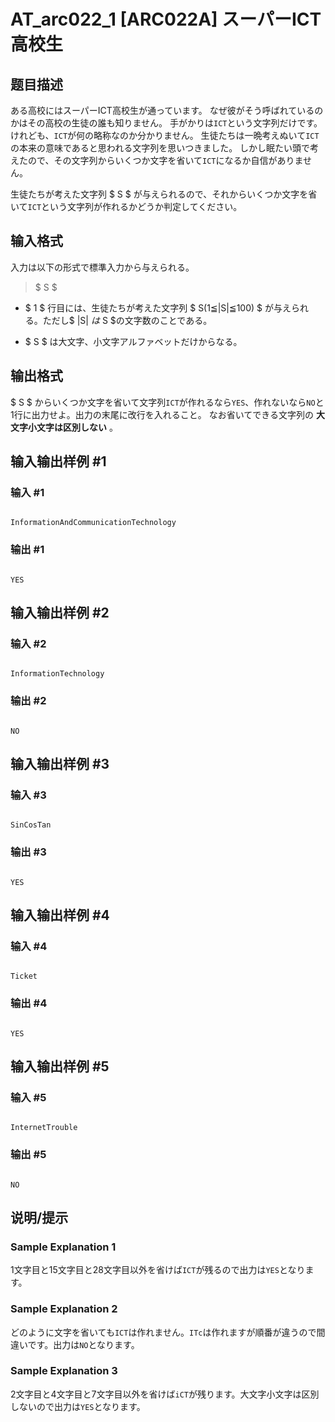 # AT_arc022_1 [ARC022A] スーパーICT高校生

## 题目描述

[problemUrl]: https://atcoder.jp/contests/arc022/tasks/arc022_1

ある高校にはスーパーICT高校生が通っています。 なぜ彼がそう呼ばれているのかはその高校の生徒の誰も知りません。 手がかりは`ICT`という文字列だけです。けれども、`ICT`が何の略称なのか分かりません。 生徒たちは一晩考えぬいて`ICT`の本来の意味であると思われる文字列を思いつきました。 しかし眠たい頭で考えたので、その文字列からいくつか文字を省いて`ICT`になるか自信がありません。

生徒たちが考えた文字列 $ S $ が与えられるので、それからいくつか文字を省いて`ICT`という文字列が作れるかどうか判定してください。

## 输入格式

入力は以下の形式で標準入力から与えられる。

> $ S $

- $ 1 $ 行目には、生徒たちが考えた文字列 $ S(1≦|S|≦100) $ が与えられる。ただし$ |S| $は$ S $の文字数のことである。
- $ S $ は大文字、小文字アルファベットだけからなる。

## 输出格式

$ S $ からいくつか文字を省いて文字列`ICT`が作れるなら`YES`、作れないなら`NO`と1行に出力せよ。出力の末尾に改行を入れること。 なお省いてできる文字列の **大文字小文字は区別しない** 。

## 输入输出样例 #1

### 输入 #1

```
InformationAndCommunicationTechnology
```

### 输出 #1

```
YES
```

## 输入输出样例 #2

### 输入 #2

```
InformationTechnology
```

### 输出 #2

```
NO
```

## 输入输出样例 #3

### 输入 #3

```
SinCosTan
```

### 输出 #3

```
YES
```

## 输入输出样例 #4

### 输入 #4

```
Ticket
```

### 输出 #4

```
YES
```

## 输入输出样例 #5

### 输入 #5

```
InternetTrouble
```

### 输出 #5

```
NO
```

## 说明/提示

### Sample Explanation 1

1文字目と15文字目と28文字目以外を省けば`ICT`が残るので出力は`YES`となります。

### Sample Explanation 2

どのように文字を省いても`ICT`は作れません。`ITc`は作れますが順番が違うので間違いです。出力は`NO`となります。

### Sample Explanation 3

2文字目と4文字目と7文字目以外を省けば`iCT`が残ります。大文字小文字は区別しないので出力は`YES`となります。